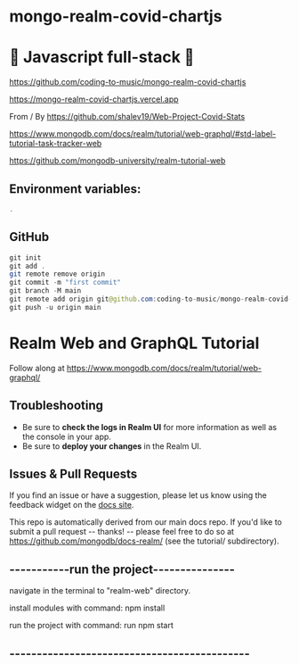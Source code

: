 # mongo-realm-covid-chartjs

# 🚀 Javascript full-stack 🚀

https://github.com/coding-to-music/mongo-realm-covid-chartjs

https://mongo-realm-covid-chartjs.vercel.app

From / By https://github.com/shalev19/Web-Project-Covid-Stats

https://www.mongodb.com/docs/realm/tutorial/web-graphql/#std-label-tutorial-task-tracker-web

https://github.com/mongodb-university/realm-tutorial-web

## Environment variables:

```java
.
```

## GitHub

```java
git init
git add .
git remote remove origin
git commit -m "first commit"
git branch -M main
git remote add origin git@github.com:coding-to-music/mongo-realm-covid-chartjs.git
git push -u origin main
```

# Realm Web and GraphQL Tutorial

Follow along at https://www.mongodb.com/docs/realm/tutorial/web-graphql/

## Troubleshooting

- Be sure to **check the logs in Realm UI** for more information as well as the console in your app.
- Be sure to **deploy your changes** in the Realm UI.

## Issues & Pull Requests

If you find an issue or have a suggestion, please let us know using the feedback
widget on the [docs site](http://www.mongodb.com/docs/realm/tutorial).

This repo is automatically derived from our main docs repo. If you'd like to
submit a pull request -- thanks! -- please feel free to do so at
https://github.com/mongodb/docs-realm/ (see the tutorial/ subdirectory).

## -----------run the project---------------

navigate in the terminal to "realm-web" directory.

install modules with command: npm install

run the project with command: run npm start

## --------------------------------------------
